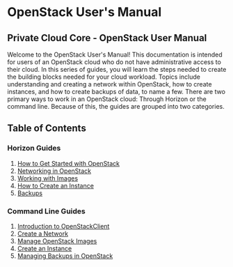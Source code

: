 # OpenStack User's Manual

## Private Cloud Core - OpenStack User Manual

Welcome to the OpenStack User's Manual\! This documentation is intended
for users of an OpenStack cloud who do not have administrative access to
their cloud. In this series of guides, you will learn the steps needed
to create the building blocks needed for your cloud workload. Topics
include understanding and creating a network within OpenStack, how to
create instances, and how to create backups of data, to name a few.
There are two primary ways to work in an OpenStack cloud: Through
Horizon or the command line. Because of this, the guides are grouped
into two categories.

## **Table of Contents**

### Horizon Guides

1. [How to Get Started with OpenStack](getting-started-with-openstack.md)
2. [Networking in OpenStack](network-ip-traffic.md)
3. [Working with Images](using-creating-images.md)
4. [How to Create an Instance](create-an-instance.md)
5. [Backups](backups.md)

### Command Line Guides

1. [Introduction to OpenStackClient](openstackclient.md)
2. [Create a Network](network-ip-traffic-cli.md)
3. [Manage OpenStack Images](using-creating-images-cli.md)
4. [Create an Instance](create-an-instance-cli.md)
5. [Managing Backups in OpenStack](backups-cli.md)
